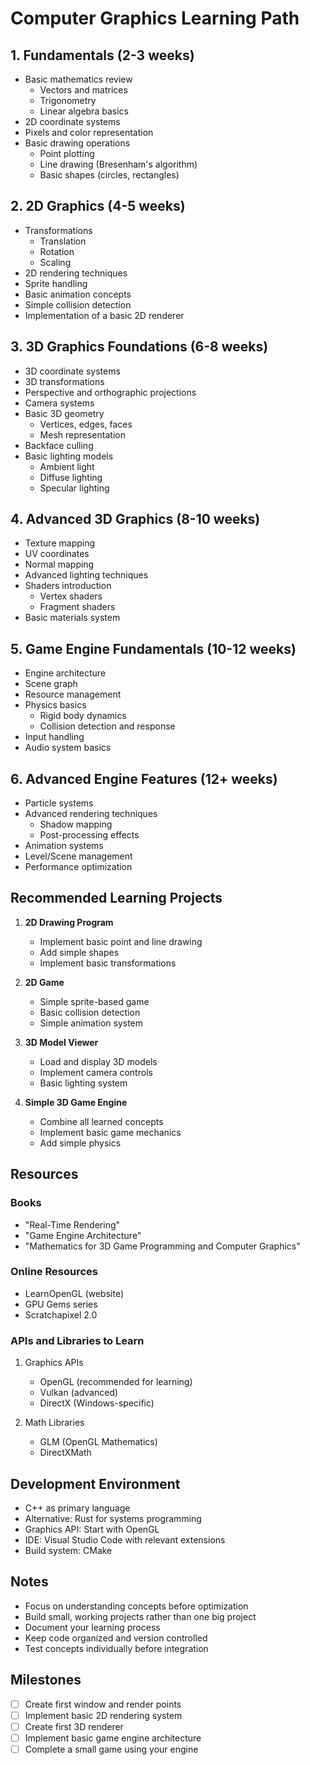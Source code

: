 # Computer Graphics Learning Path

## 1. Fundamentals (2-3 weeks)
- Basic mathematics review
  - Vectors and matrices
  - Trigonometry
  - Linear algebra basics
- 2D coordinate systems
- Pixels and color representation
- Basic drawing operations
  - Point plotting
  - Line drawing (Bresenham's algorithm)
  - Basic shapes (circles, rectangles)

## 2. 2D Graphics (4-5 weeks)
- Transformations
  - Translation
  - Rotation
  - Scaling
- 2D rendering techniques
- Sprite handling
- Basic animation concepts
- Simple collision detection
- Implementation of a basic 2D renderer

## 3. 3D Graphics Foundations (6-8 weeks)
- 3D coordinate systems
- 3D transformations
- Perspective and orthographic projections
- Camera systems
- Basic 3D geometry
  - Vertices, edges, faces
  - Mesh representation
- Backface culling
- Basic lighting models
  - Ambient light
  - Diffuse lighting
  - Specular lighting

## 4. Advanced 3D Graphics (8-10 weeks)
- Texture mapping
- UV coordinates
- Normal mapping
- Advanced lighting techniques
- Shaders introduction
  - Vertex shaders
  - Fragment shaders
- Basic materials system

## 5. Game Engine Fundamentals (10-12 weeks)
- Engine architecture
- Scene graph
- Resource management
- Physics basics
  - Rigid body dynamics
  - Collision detection and response
- Input handling
- Audio system basics

## 6. Advanced Engine Features (12+ weeks)
- Particle systems
- Advanced rendering techniques
  - Shadow mapping
  - Post-processing effects
- Animation systems
- Level/Scene management
- Performance optimization

## Recommended Learning Projects

1. **2D Drawing Program**
   - Implement basic point and line drawing
   - Add simple shapes
   - Implement basic transformations

2. **2D Game**
   - Simple sprite-based game
   - Basic collision detection
   - Simple animation system

3. **3D Model Viewer**
   - Load and display 3D models
   - Implement camera controls
   - Basic lighting system

4. **Simple 3D Game Engine**
   - Combine all learned concepts
   - Implement basic game mechanics
   - Add simple physics

## Resources

### Books
- "Real-Time Rendering"
- "Game Engine Architecture"
- "Mathematics for 3D Game Programming and Computer Graphics"

### Online Resources
- LearnOpenGL (website)
- GPU Gems series
- Scratchapixel 2.0

### APIs and Libraries to Learn
1. Graphics APIs
   - OpenGL (recommended for learning)
   - Vulkan (advanced)
   - DirectX (Windows-specific)

2. Math Libraries
   - GLM (OpenGL Mathematics)
   - DirectXMath

## Development Environment
- C++ as primary language
- Alternative: Rust for systems programming
- Graphics API: Start with OpenGL
- IDE: Visual Studio Code with relevant extensions
- Build system: CMake

## Notes
- Focus on understanding concepts before optimization
- Build small, working projects rather than one big project
- Document your learning process
- Keep code organized and version controlled
- Test concepts individually before integration

## Milestones
- [ ] Create first window and render points
- [ ] Implement basic 2D rendering system
- [ ] Create first 3D renderer
- [ ] Implement basic game engine architecture
- [ ] Complete a small game using your engine